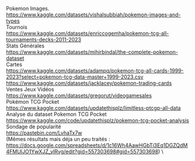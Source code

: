 Pokemon Images. \
https://www.kaggle.com/datasets/vishalsubbiah/pokemon-images-and-types \
Tournois \
https://www.kaggle.com/datasets/enriccogemha/pokemon-tcg-all-tournaments-decks-2011-2023 \
Stats Générales \
https://www.kaggle.com/datasets/mihirbindal/the-complete-pokemon-dataset \
Cartes \
https://www.kaggle.com/datasets/adampq/pokemon-tcg-all-cards-1999-2023?select=pokemon-tcg-data-master+1999-2023.csv \
https://www.kaggle.com/datasets/jacklacey/pokemon-trading-cards \
Ventes Jeux Vidéos \
https://www.kaggle.com/datasets/gregorut/videogamesales \
Pokémon TCG Pocket \
https://www.kaggle.com/datasets/updatethisplz/limitless-ptcgp-all-data \
Analyse du dataset Pokemon TCG Pocket \
https://www.kaggle.com/code/updatethisplz/pokemon-tcg-pocket-analysis \
Sondage de popularité \
https://pastebin.com/LvhaTx7w \
(Mêmes résultats mais déja un peu traités : https://docs.google.com/spreadsheets/d/1c16Wh4AawHGbTi3Eq1DGZQdM4FMUlJO1YwXJZ_ylRvg/edit?gid=557303698#gid=557303698) \ 
